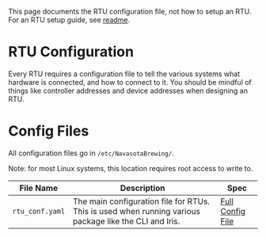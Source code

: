 
This page documents the RTU configuration file, not how to setup an RTU. For an RTU setup guide, see [readme](../setup_guides/readme.md).

# RTU Configuration

Every RTU requires a configuration file to tell the various systems what hardware is connected, and how to connect to it. You should be mindful of things like controller addresses and device addresses when designing an RTU.

# Config Files

All configuration files go in `/etc/NavasotaBrewing/`.

Note: for most Linux systems, this location requires root access to write to.

| File Name | Description | Spec |
| --------- | ----------- | ------- |
| `rtu_conf.yaml` | The main configuration file for RTUs. This is used when running various package like the CLI and Iris. | [Full Config File](rtu_conf.yaml)
